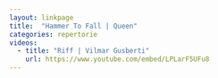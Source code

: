 ```yaml
---
layout: linkpage
title:  "Hammer To Fall | Queen"
categories: repertorie
videos:
  - title: "Riff | Vilmar Gusberti"
    url: https://www.youtube.com/embed/LPLarF5UFu8
---
```

